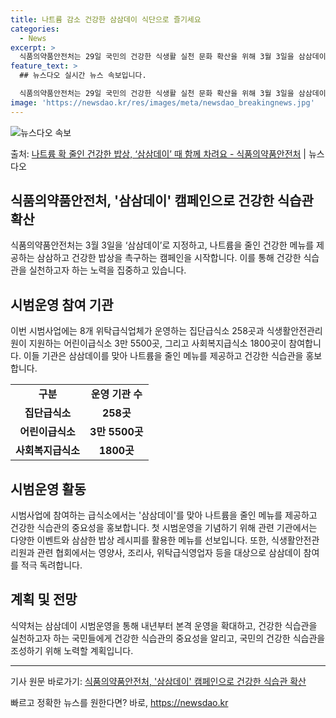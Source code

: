 ```yaml
---
title: 나트륨 감소 건강한 삼삼데이 식단으로 즐기세요
categories:
  - News
excerpt: >
  식품의약품안전처는 29일 국민의 건강한 식생활 실천 문화 확산을 위해 3월 3일을 삼삼데이로 지정하고 다음 …
feature_text: >
  ## 뉴스다오 실시간 뉴스 속보입니다.

  식품의약품안전처는 29일 국민의 건강한 식생활 실천 문화 확산을 위해 3월 3일을 삼삼데이로 지정하고 다음 …
image: 'https://newsdao.kr/res/images/meta/newsdao_breakingnews.jpg'
---
```


![뉴스다오 속보](https://newsdao.kr/res/images/meta/newsdao_breakingnews.jpg)

<p>출처: <a href="https://newsdao.kr/3260" rel="dofollow">나트륨 확 줄인 건강한 밥상, ‘삼삼데이’ 때 함께 차려요 - 식품의약품안전처</a> | 뉴스다오</p>

<h2 data-ke-size="size26">식품의약품안전처, '삼삼데이' 캠페인으로 건강한 식습관 확산</h2>
<p data-ke-size="size16">식품의약품안전처는 3월 3일을 ‘삼삼데이’로 지정하고, 나트륨을 줄인 건강한 메뉴를 제공하는 삼삼하고 건강한 밥상을 촉구하는 캠페인을 시작합니다. 이를 통해 건강한 식습관을 실천하고자 하는 노력을 집중하고 있습니다.</p>

<h2 data-ke-size="size24">시범운영 참여 기관</h2>
<p data-ke-size="size16">이번 시범사업에는 8개 위탁급식업체가 운영하는 집단급식소 258곳과 식생활안전관리원이 지원하는 어린이급식소 3만 5500곳, 그리고 사회복지급식소 1800곳이 참여합니다. 이들 기관은 삼삼데이를 맞아 나트륨을 줄인 메뉴를 제공하고 건강한 식습관을 홍보합니다.</p>

<table>
	<tr>
		<td style="text-align: center; height: 17px;"><b>구분</b></td>
		<td style="text-align: center; height: 17px;"><b>운영 기관 수</b></td>
	</tr>
	<tr>
		<td style="text-align: center; height: 17px;"><b>집단급식소</b></td>
		<td style="text-align: center; height: 17px;"><b>258곳</b></td>
	</tr>
	<tr>
		<td style="text-align: center; height: 17px;"><b>어린이급식소</b></td>
		<td style="text-align: center; height: 17px;"><b>3만 5500곳</b></td>
	</tr>
	<tr>
		<td style="text-align: center; height: 17px;"><b>사회복지급식소</b></td>
		<td style="text-align: center; height: 17px;"><b>1800곳</b></td>
	</tr>
</table>

<h2 data-ke-size="size24">시범운영 활동</h2>
<p data-ke-size="size16">시범사업에 참여하는 급식소에서는 '삼삼데이'를 맞아 나트륨을 줄인 메뉴를 제공하고 건강한 식습관의 중요성을 홍보합니다. 첫 시범운영을 기념하기 위해 관련 기관에서는 다양한 이벤트와 삼삼한 밥상 레시피를 활용한 메뉴를 선보입니다. 또한, 식생활안전관리원과 관련 협회에서는 영양사, 조리사, 위탁급식영업자 등을 대상으로 삼삼데이 참여를 적극 독려합니다.</p>

<h2 data-ke-size="size24">계획 및 전망</h2>
<p data-ke-size="size16">식약처는 삼삼데이 시범운영을 통해 내년부터 본격 운영을 확대하고, 건강한 식습관을 실천하고자 하는 국민들에게 건강한 식습관의 중요성을 알리고, 국민의 건강한 식습관을 조성하기 위해 노력할 계획입니다.</p>

<hr>

<p data-ke-size="size16">기사 원문 바로가기: <a href="https://newsdao.kr/3260">식품의약품안전처, '삼삼데이' 캠페인으로 건강한 식습관 확산</a></p> 

빠르고 정확한 뉴스를 원한다면? 바로, <a href="https://newsdao.kr" rel="dofollow">https://newsdao.kr</a>


